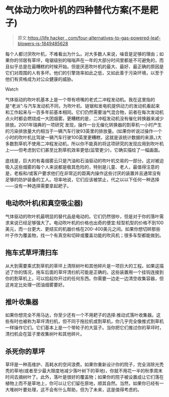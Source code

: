 # 气体动力吹叶机的四种替代方案(不是耙子)

> 原文:[https://life hacker . com/four-alternatives-to-gas-powered-leaf-blowers-is-1849485628](https://lifehacker.com/four-alternatives-to-gas-powered-leaf-blowers-that-are-1849485628)

每个人都讨厌吹叶机，不难看出为什么。对大多数人来说，噪音是足够的理由；如果你的邻居有草坪，电锯级别的嗡嗡声在一年的大部分时间里都是不可避免的，而且似乎总是在最糟糕的时候开始。但是厌恶吹叶机的最大、最好、最正确的原因是它们对周围的人有多坏。他们的引擎效率如此之低，又如此善于污染环境，以至于他们有资格成为对公众健康的威胁。

Watch

气体驱动的吹叶机基本上是一个带有喷嘴的老式二冲程发动机。我在这里指的是“老派”:与汽车发动机不同，为吹叶机、链锯和发电机提供动力的发动机看起来和工作起来与一百多年前基本相同。它们仍然需要油气混合物，前者在每次发动机点火时都会燃烧成一大团烟雾。更糟糕的是，二冲程发动机没有催化转换器来减少排放。2001年瑞典的一项研究 发现，操作一台无催化转换器的割草机一小时产生的污染排放量大约相当于一辆汽车行驶93英里的排放量。(如果你听说过操作一个小时的吹叶机比驾驶一辆汽车行驶100英里更糟糕，这就是该统计数据的来源。)大多数割草机不使用二冲程发动机，所以你不能真的将这项研究的发现应用到吹叶机上——但考虑到它们甚至比割草机效率更低(监管更少)，它确实描绘了一幅画面。

底线是，巨大的有毒烟雾云只是汽油和石油驱动的吹叶机交易的一部分。这对被迫吸入这些烟雾的每个人来说都是极其危险的，特别是儿童、老人，最值得注意的是，老板和/或客户要求他们在非常近的距离内操作这些讨厌的装置并且通常没有足够的防护装备的工人。坦率地说，它们应该被禁止，代之以以下任何一种选择——没有一种选择需要拿起耙子。

## 电动吹叶机(和真空吸尘器)

气体驱动的吹叶机最明显的替代品是电动的。它们仍然很吵，但是对于你的落叶需求来说已经足够强大了。电动吹叶机的价格也出奇的便宜:轻型机型的价格不到100美元，而一台更大、更结实的机器价格在200-400美元之间。如果你想切碎那些叶子作为覆盖物，找一个有真空和切碎或覆盖功能的吹风机；很多车型都能做到。

## 拖车式草坪清扫车

从大到需要乘式割草机的草坪上清除树叶和其他碎片是一项巨大的工程。如果这描述了你的情况，拖车后面的草坪清扫机可能是正确的。这些装置用一个挂钩连接到你的割草机上，可以拾起你开过的任何东西。你需要一边走一边清空收集容器，但这肯定比处理一团油烟雾要好。

## 推叶收集器

如果你想完全不用马达，你至少还有一个不用耙子的选择:推动式落叶收集器。这些有时也被称为草坪清扫机，但不同于拖拉机或割草机，你几乎完全像推式割草机一样操作它们。它们基本上是一个带轮子的大篮子。当你把它们推过你的草坪时，清扫机会在篮子里收集树叶和其他碎片。

## 杀死你的草坪

草坪是一种高维护、高耗水的空间浪费。如果你重新设计你的院子，完全消除光秃秃的草地(或者至少最大限度地减少落叶树下的草地)，你就不用花一半的秋季周末时间去摘树叶了。此外，落叶是很好的覆盖物；如果你的院子被设置成让它们落在植物上而不是草地上，你可以让它们留在原地，顺其自然。当然，如果你已经有一大堆树叶要处理，这不会有什么帮助，但为了未来，这是值得考虑的。